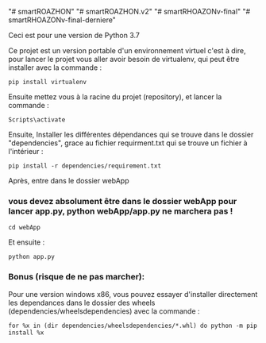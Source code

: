 "# smartROAZHON" 
"# smartROAZHON.v2" 
"# smartRHOAZONv-final" 
"# smartRHOAZONv-final-derniere" 

Ceci est pour une version de Python 3.7

Ce projet est un version portable d'un environnement virtuel c'est à dire, pour lancer le projet vous aller avoir besoin de virtualenv, qui peut être installer avec la commande :
```
pip install virtualenv

```
Ensuite mettez vous à la racine du projet (repository), et lancer la commande :
```
Scripts\activate
```

Ensuite, Installer les différentes dépendances qui se trouve dans le dossier "dependencies", grace au fichier requirment.txt 
qui se trouve un fichier à l'intérieur :
```
pip install -r dependencies/requirement.txt
```
Après, entre dans le dossier webApp
### vous devez absolument être dans le dossier webApp pour lancer app.py, python webApp/app.py ne marchera pas !
```
cd webApp 
```
Et ensuite :
```
python app.py
```


### Bonus (risque de ne pas marcher):
Pour une version windows x86, vous pouvez essayer d'installer directement les dependances dans le dossier des wheels (dependencies/wheelsdependencies) avec la commande :
```
for %x in (dir dependencies/wheelsdependencies/*.whl) do python -m pip install %x
```
